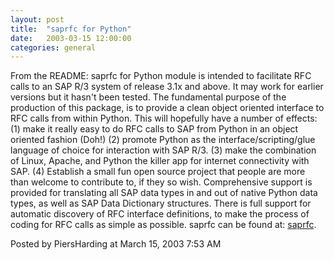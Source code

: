 ```yaml
---
layout: post
title:  "saprfc for Python"
date:   2003-03-15 12:00:00
categories: general
---
```



From the README: saprfc for Python module is intended to facilitate
RFC calls to an SAP R/3 system of release 3.1x and above.  It may work for
earlier versions but it hasn't been tested.
The fundamental purpose of the production of this package, is to provide a
clean object oriented interface to RFC calls from within Python.  This will
hopefully have a number of effects:
(1) make it really easy to do RFC calls to SAP from Python in an object
oriented fashion (Doh!)
(2) promote Python as the interface/scripting/glue language of choice for
interaction with SAP R/3.
(3) make the combination of Linux, Apache, and Python the killer app for
internet connectivity with SAP.
(4) Establish a small fun open source project that people are more than
welcome to contribute to, if they so wish.
Comprehensive support is provided for translating all SAP data types in and
out of native Python data types, as well as SAP Data Dictionary structures.
There is full support for automatic discovery of RFC interface definitions, to
make the process of coding for RFC calls as simple as possible.
saprfc can be found at: <a href='http://www.python.org/pypi?%3Aaction=search&name=saprfc&version=&summary=&description=&keywords=&_pypi_hidden=0'>saprfc</a>.

<div id="a000020more"><div id="more">

</div></div>

<p class="posted">Posted by PiersHarding at March 15, 2003  7:53 AM</p>





